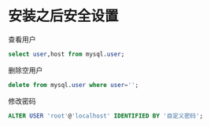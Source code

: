 # 安装之后安全设置 

查看用户

```sql
select user,host from mysql.user;
```

删除空用户

```sql
delete from mysql.user where user='';
```

修改密码

```sql
ALTER USER 'root'@'localhost' IDENTIFIED BY '自定义密码';
```
